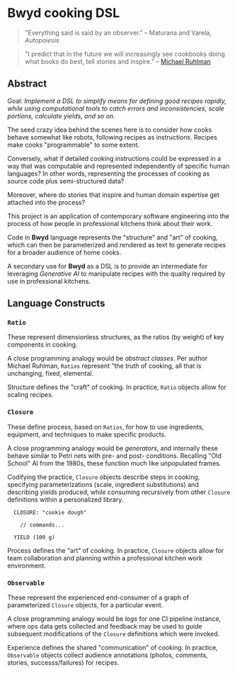 # Bwyd cooking DSL

> "Everything said is said by an observer." – Maturana and Varela, _Autopoiesis_

> "I predict that in the future we will increasingly see cookbooks doing what books do best, tell stories and inspire." –
[Michael Ruhlman](https://ruhlman.substack.com/p/on-cookbooks-and-writing?publication_id=218241&post_id=154625487)


## Abstract

Goal: _Implement a DSL to simplify means for defining good recipes rapidly,
while using computational tools to catch errors and inconsistencies, scale
portions, calculate yields, and so on._

The seed crazy idea behind the scenes here is to consider how cooks
behave somewhat like robots, following recipes as instructions.
Recipes make cooks "programmable" to some extent.

Conversely, what if detailed cooking instructions could be expressed in a way
that was computable and represented independently of specific human languages?
In other words, representing the processes of cooking as source code plus
semi-structured data?

Moreover, where do stories that inspire and human domain expertise get
attached into the process?

This project is an application of contemporary software engineering
into the process of how people in professional kitchens think about
their work.

Code in **Bwyd** language represents the "structure" and "art" of cooking,
which can then be parameterized and rendered as text to generate recipes
for a broader audience of home cooks.

A secondary use for **Bwyd** as a DSL is to provide an intermediate for
leveraging _Generative AI_ to manipulate recipes with the quality required
by use in professional kitchens.


## Language Constructs

### `Ratio`

These represent dimensionless structures, as the ratios (by weight) of key
components in cooking.

A close programming analogy would be _abstract classes_.
Per author Michael Ruhlman, `Ratios` represent
"the _truth_ of cooking, all that is unchanging, fixed, elemental.

Structure defines the "craft" of cooking.
In practice, `Ratio` objects allow for scaling recipes.

### `Closure`

These define process, based on `Ratios`, for how to use ingredients,
equipment, and techniques to make specific products.

A close programming analogy would be _generators_, and internally
these behave similar to Petri nets with pre- and post- conditions.
Recalling "Old School" AI from the 1980s, these function much like
unpopulated frames.

Codifying the practice, `Closure` objects describe steps in cooking,
specifying parameterizations (scale, ingredient substitutions) and
describing yields produced, while consuming recursively from other
`Closure` definitions within a personalized library.

```
  CLOSURE: "cookie dough"

    // commands...

  YIELD (100 g)
```

Process defines the "art" of cooking.
In practice, `Closure` objects allow for team collaboration and
planning within a professional kitchen work environment.

### `Observable`

These represent the experienced end-consumer of a graph of
parameterized `Closure` objects, for a particular event.

A close programming analogy would be _logs_ for one CI pipeline
instance, where ops data gets collected and feedback may be
used to guide subsequent modifications of the `Closure`
definitions which were invoked.

Experience defines the shared  "communication" of cooking.
In practice, `Observable` objects collect audience annotations
(photos, comments, stories, successs/failures) for recipes.
